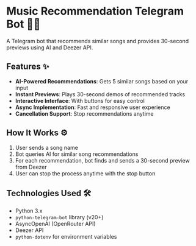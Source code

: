 # Music Recommendation Telegram Bot 🎵🤖

A Telegram bot that recommends similar songs and provides 30-second previews using AI and Deezer API.

## Features ✨

- **AI-Powered Recommendations**: Gets 5 similar songs based on your input
- **Instant Previews**: Plays 30-second demos of recommended tracks
- **Interactive Interface**: With buttons for easy control
- **Async Implementation**: Fast and responsive user experience
- **Cancellation Support**: Stop recommendations anytime

## How It Works ⚙️

1. User sends a song name
2. Bot queries AI for similar song recommendations
3. For each recommendation, bot finds and sends a 30-second preview from Deezer
4. User can stop the process anytime with the stop button

## Technologies Used 🛠️

- Python 3.x
- `python-telegram-bot` library (v20+)
- AsyncOpenAI (OpenRouter API)
- Deezer API
- `python-dotenv` for environment variables